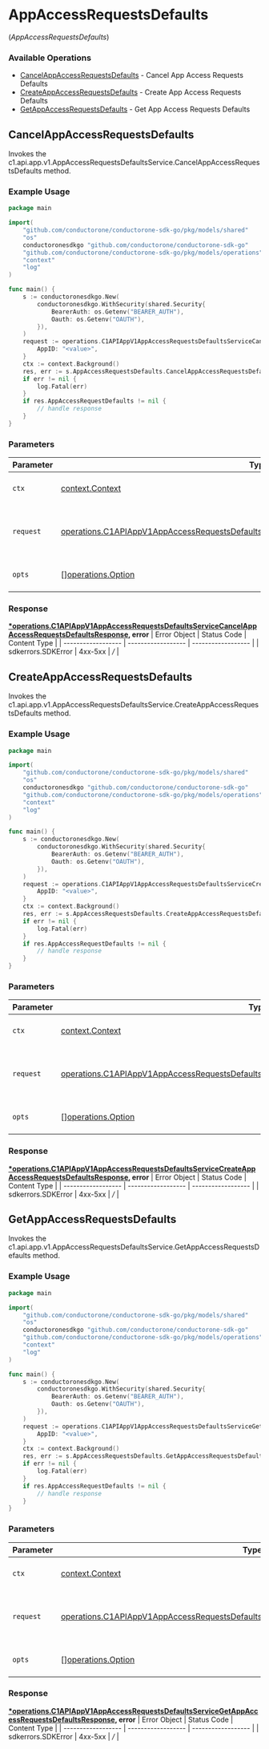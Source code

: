 # AppAccessRequestsDefaults
(*AppAccessRequestsDefaults*)

### Available Operations

* [CancelAppAccessRequestsDefaults](#cancelappaccessrequestsdefaults) - Cancel App Access Requests Defaults
* [CreateAppAccessRequestsDefaults](#createappaccessrequestsdefaults) - Create App Access Requests Defaults
* [GetAppAccessRequestsDefaults](#getappaccessrequestsdefaults) - Get App Access Requests Defaults

## CancelAppAccessRequestsDefaults

Invokes the c1.api.app.v1.AppAccessRequestsDefaultsService.CancelAppAccessRequestsDefaults method.

### Example Usage

```go
package main

import(
	"github.com/conductorone/conductorone-sdk-go/pkg/models/shared"
	"os"
	conductoronesdkgo "github.com/conductorone/conductorone-sdk-go"
	"github.com/conductorone/conductorone-sdk-go/pkg/models/operations"
	"context"
	"log"
)

func main() {
    s := conductoronesdkgo.New(
        conductoronesdkgo.WithSecurity(shared.Security{
            BearerAuth: os.Getenv("BEARER_AUTH"),
            Oauth: os.Getenv("OAUTH"),
        }),
    )
    request := operations.C1APIAppV1AppAccessRequestsDefaultsServiceCancelAppAccessRequestsDefaultsRequest{
        AppID: "<value>",
    }
    ctx := context.Background()
    res, err := s.AppAccessRequestsDefaults.CancelAppAccessRequestsDefaults(ctx, request)
    if err != nil {
        log.Fatal(err)
    }
    if res.AppAccessRequestDefaults != nil {
        // handle response
    }
}
```

### Parameters

| Parameter                                                                                                                                                                                                      | Type                                                                                                                                                                                                           | Required                                                                                                                                                                                                       | Description                                                                                                                                                                                                    |
| -------------------------------------------------------------------------------------------------------------------------------------------------------------------------------------------------------------- | -------------------------------------------------------------------------------------------------------------------------------------------------------------------------------------------------------------- | -------------------------------------------------------------------------------------------------------------------------------------------------------------------------------------------------------------- | -------------------------------------------------------------------------------------------------------------------------------------------------------------------------------------------------------------- |
| `ctx`                                                                                                                                                                                                          | [context.Context](https://pkg.go.dev/context#Context)                                                                                                                                                          | :heavy_check_mark:                                                                                                                                                                                             | The context to use for the request.                                                                                                                                                                            |
| `request`                                                                                                                                                                                                      | [operations.C1APIAppV1AppAccessRequestsDefaultsServiceCancelAppAccessRequestsDefaultsRequest](../../pkg/models/operations/c1apiappv1appaccessrequestsdefaultsservicecancelappaccessrequestsdefaultsrequest.md) | :heavy_check_mark:                                                                                                                                                                                             | The request object to use for the request.                                                                                                                                                                     |
| `opts`                                                                                                                                                                                                         | [][operations.Option](../../pkg/models/operations/option.md)                                                                                                                                                   | :heavy_minus_sign:                                                                                                                                                                                             | The options for this request.                                                                                                                                                                                  |


### Response

**[*operations.C1APIAppV1AppAccessRequestsDefaultsServiceCancelAppAccessRequestsDefaultsResponse](../../pkg/models/operations/c1apiappv1appaccessrequestsdefaultsservicecancelappaccessrequestsdefaultsresponse.md), error**
| Error Object       | Status Code        | Content Type       |
| ------------------ | ------------------ | ------------------ |
| sdkerrors.SDKError | 4xx-5xx            | */*                |

## CreateAppAccessRequestsDefaults

Invokes the c1.api.app.v1.AppAccessRequestsDefaultsService.CreateAppAccessRequestsDefaults method.

### Example Usage

```go
package main

import(
	"github.com/conductorone/conductorone-sdk-go/pkg/models/shared"
	"os"
	conductoronesdkgo "github.com/conductorone/conductorone-sdk-go"
	"github.com/conductorone/conductorone-sdk-go/pkg/models/operations"
	"context"
	"log"
)

func main() {
    s := conductoronesdkgo.New(
        conductoronesdkgo.WithSecurity(shared.Security{
            BearerAuth: os.Getenv("BEARER_AUTH"),
            Oauth: os.Getenv("OAUTH"),
        }),
    )
    request := operations.C1APIAppV1AppAccessRequestsDefaultsServiceCreateAppAccessRequestsDefaultsRequest{
        AppID: "<value>",
    }
    ctx := context.Background()
    res, err := s.AppAccessRequestsDefaults.CreateAppAccessRequestsDefaults(ctx, request)
    if err != nil {
        log.Fatal(err)
    }
    if res.AppAccessRequestDefaults != nil {
        // handle response
    }
}
```

### Parameters

| Parameter                                                                                                                                                                                                      | Type                                                                                                                                                                                                           | Required                                                                                                                                                                                                       | Description                                                                                                                                                                                                    |
| -------------------------------------------------------------------------------------------------------------------------------------------------------------------------------------------------------------- | -------------------------------------------------------------------------------------------------------------------------------------------------------------------------------------------------------------- | -------------------------------------------------------------------------------------------------------------------------------------------------------------------------------------------------------------- | -------------------------------------------------------------------------------------------------------------------------------------------------------------------------------------------------------------- |
| `ctx`                                                                                                                                                                                                          | [context.Context](https://pkg.go.dev/context#Context)                                                                                                                                                          | :heavy_check_mark:                                                                                                                                                                                             | The context to use for the request.                                                                                                                                                                            |
| `request`                                                                                                                                                                                                      | [operations.C1APIAppV1AppAccessRequestsDefaultsServiceCreateAppAccessRequestsDefaultsRequest](../../pkg/models/operations/c1apiappv1appaccessrequestsdefaultsservicecreateappaccessrequestsdefaultsrequest.md) | :heavy_check_mark:                                                                                                                                                                                             | The request object to use for the request.                                                                                                                                                                     |
| `opts`                                                                                                                                                                                                         | [][operations.Option](../../pkg/models/operations/option.md)                                                                                                                                                   | :heavy_minus_sign:                                                                                                                                                                                             | The options for this request.                                                                                                                                                                                  |


### Response

**[*operations.C1APIAppV1AppAccessRequestsDefaultsServiceCreateAppAccessRequestsDefaultsResponse](../../pkg/models/operations/c1apiappv1appaccessrequestsdefaultsservicecreateappaccessrequestsdefaultsresponse.md), error**
| Error Object       | Status Code        | Content Type       |
| ------------------ | ------------------ | ------------------ |
| sdkerrors.SDKError | 4xx-5xx            | */*                |

## GetAppAccessRequestsDefaults

Invokes the c1.api.app.v1.AppAccessRequestsDefaultsService.GetAppAccessRequestsDefaults method.

### Example Usage

```go
package main

import(
	"github.com/conductorone/conductorone-sdk-go/pkg/models/shared"
	"os"
	conductoronesdkgo "github.com/conductorone/conductorone-sdk-go"
	"github.com/conductorone/conductorone-sdk-go/pkg/models/operations"
	"context"
	"log"
)

func main() {
    s := conductoronesdkgo.New(
        conductoronesdkgo.WithSecurity(shared.Security{
            BearerAuth: os.Getenv("BEARER_AUTH"),
            Oauth: os.Getenv("OAUTH"),
        }),
    )
    request := operations.C1APIAppV1AppAccessRequestsDefaultsServiceGetAppAccessRequestsDefaultsRequest{
        AppID: "<value>",
    }
    ctx := context.Background()
    res, err := s.AppAccessRequestsDefaults.GetAppAccessRequestsDefaults(ctx, request)
    if err != nil {
        log.Fatal(err)
    }
    if res.AppAccessRequestDefaults != nil {
        // handle response
    }
}
```

### Parameters

| Parameter                                                                                                                                                                                                | Type                                                                                                                                                                                                     | Required                                                                                                                                                                                                 | Description                                                                                                                                                                                              |
| -------------------------------------------------------------------------------------------------------------------------------------------------------------------------------------------------------- | -------------------------------------------------------------------------------------------------------------------------------------------------------------------------------------------------------- | -------------------------------------------------------------------------------------------------------------------------------------------------------------------------------------------------------- | -------------------------------------------------------------------------------------------------------------------------------------------------------------------------------------------------------- |
| `ctx`                                                                                                                                                                                                    | [context.Context](https://pkg.go.dev/context#Context)                                                                                                                                                    | :heavy_check_mark:                                                                                                                                                                                       | The context to use for the request.                                                                                                                                                                      |
| `request`                                                                                                                                                                                                | [operations.C1APIAppV1AppAccessRequestsDefaultsServiceGetAppAccessRequestsDefaultsRequest](../../pkg/models/operations/c1apiappv1appaccessrequestsdefaultsservicegetappaccessrequestsdefaultsrequest.md) | :heavy_check_mark:                                                                                                                                                                                       | The request object to use for the request.                                                                                                                                                               |
| `opts`                                                                                                                                                                                                   | [][operations.Option](../../pkg/models/operations/option.md)                                                                                                                                             | :heavy_minus_sign:                                                                                                                                                                                       | The options for this request.                                                                                                                                                                            |


### Response

**[*operations.C1APIAppV1AppAccessRequestsDefaultsServiceGetAppAccessRequestsDefaultsResponse](../../pkg/models/operations/c1apiappv1appaccessrequestsdefaultsservicegetappaccessrequestsdefaultsresponse.md), error**
| Error Object       | Status Code        | Content Type       |
| ------------------ | ------------------ | ------------------ |
| sdkerrors.SDKError | 4xx-5xx            | */*                |
